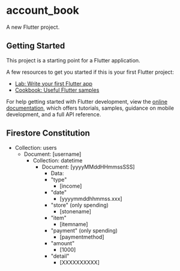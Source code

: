 # account_book

A new Flutter project.

## Getting Started

This project is a starting point for a Flutter application.

A few resources to get you started if this is your first Flutter project:

- [Lab: Write your first Flutter app](https://docs.flutter.dev/get-started/codelab)
- [Cookbook: Useful Flutter samples](https://docs.flutter.dev/cookbook)

For help getting started with Flutter development, view the
[online documentation](https://docs.flutter.dev/), which offers tutorials,
samples, guidance on mobile development, and a full API reference.

## Firestore Constitution

- Collection: users
  - Document: [username]
    - Collection: datetime
      - Document: [yyyyMMddHHmmssSSS]
        - Data:
        - "type"
          - [income]
        - "date"
          - [yyyymmddhhmmss.xxx]
        - "store" (only spending)
          - [stonename]
        - "item"
          - [itemname]
        - "payment" (only spending)
          - [paymentmethod]
        - "amount"
          - [1000]
        - "detail"
          - [XXXXXXXXXX]
